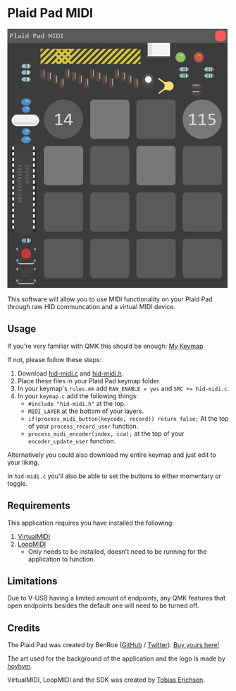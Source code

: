 # Plaid Pad MIDI
![Screenshot](images/screenshot.png)

This software will allow you to use MIDI functionality on your Plaid Pad through raw HID communcation and a virtual MIDI device.

## Usage
If you're very familiar with QMK this should be enough: [My Keymap](https://github.com/mavanmanen/qmk_firmware/tree/master/keyboards/keycapsss/plaid_pad/keymaps/mavanmanen)

If not, please follow these steps:
1. Download [hid-midi.c](https://raw.githubusercontent.com/mavanmanen/qmk_firmware/master/keyboards/keycapsss/plaid_pad/keymaps/mavanmanen/hid-midi.c) and [hid-midi.h](https://raw.githubusercontent.com/mavanmanen/qmk_firmware/master/keyboards/keycapsss/plaid_pad/keymaps/mavanmanen/hid-midi.h).
2. Place these files in your Plaid Pad keymap folder.
3. In your keymap's `rules.mk` add `RAW_ENABLE = yes` and `SRC += hid-midi.c`.
4. In your `keymap.c` add the following things:
   - `#include "hid-midi.h"` at the top.
   - `MIDI_LAYER` at the bottom of your layers.
   - `if(process_midi_button(keycode, record)) return false;` At the top of your `process_record_user` function.
   - `process_midi_encoder(index, ccw);` at the top of your `encoder_update_user` function.

Alternatively you could also download my entire keymap and just edit to your liking.

In `hid-midi.c` you'll also be able to set the buttons to either momentary or toggle.

## Requirements
This application requires you have installed the following:
1. [VirtualMIDI](http://www.tobias-erichsen.de/software/virtualmidi.html)
2. [LoopMIDI](http://www.tobias-erichsen.de/software/loopmidi.html)
   - Only needs to be installed, doesn't need to be running for the application to function.

## Limitations 
Due to V-USB having a limited amount of endpoints, any QMK features that open endpoints besides the default one will need to be turned off.

## Credits
The Plaid Pad was created by BenRoe ([GitHub](https://github.com/BenRoe) / [Twitter](https://twitter.com/keycapsss)).
[Buy yours here!](https://keycapsss.com/diy-kits/104/plaid-pad-4x4-numpad)

The art used for the background of the application and the logo is made by [hoyhym](https://hoyhym.be).

VirtualMIDI, LoopMIDI and the SDK was created by [Tobias Erichsen](https://tobias-erichsen.de/).
